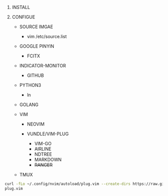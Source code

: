1. INSTALL

2.  CONFIGUE

	+ SOURCE IMGAE
		+ vim /etc/source.list 

	+ GOOGLE PINYIN
		+ FCITX
	+ INDICATOR-MONITOR
		+ GITHUB
	+ PYTHON3
		+ ln
	+ GOLANG
	+ VIM
		+ NEOVIM
		+ VUNDLE/VIM-PLUG
		
			+ VIM-GO
			+ AIRLINE
			+ NDTREE
			+ MARKDOWN
			+ ~~RANGER~~
	+ TMUX
```sh	
curl -fLo ~/.config/nvim/autoload/plug.vim --create-dirs https://raw.githubusercontent.com/junegunn/vim-plug/master/
plug.vim
```	